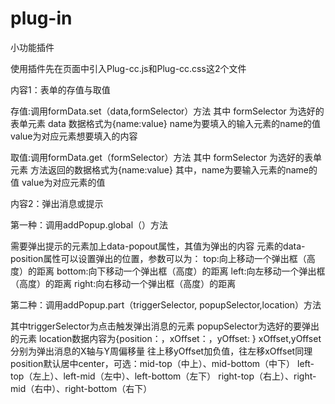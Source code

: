 # plug-in
小功能插件

使用插件先在页面中引入Plug-cc.js和Plug-cc.css这2个文件

内容1：表单的存值与取值

存值:调用formData.set（data,formSelector）方法
其中 formSelector 为选好的表单元素
data 数据格式为{name:value}
name为要填入的输入元素的name的值
value为对应元素想要填入的内容

取值:调用formData.get（formSelector）方法
其中 formSelector 为选好的表单元素
方法返回的数据格式为{name:value}
其中，name为要输入元素的name的值
value为对应元素的值

内容2：弹出消息或提示

第一种：调用addPopup.global（）方法

需要弹出提示的元素加上data-popout属性，其值为弹出的内容
元素的data-position属性可以设置弹出的位置，参数可以为：
top:向上移动一个弹出框（高度）的距离
bottom:向下移动一个弹出框（高度）的距离
left:向左移动一个弹出框（高度）的距离
right:向右移动一个弹出框（高度）的距离

第二种：调用addPopup.part（triggerSelector, popupSelector,location）方法

其中triggerSelector为点击触发弹出消息的元素
popupSelector为选好的要弹出的元素
location数据内容为{position：，xOffset：，yOffset:  }
xOffset,yOffset分别为弹出消息的X轴与Y周偏移量
往上移yOffset加负值，往左移xOffset同理
position默认居中center，可选：mid-top（中上）、mid-bottom（中下）
left-top（左上）、left-mid（左中）、left-bottom（左下）
right-top（右上）、right-mid（右中）、right-bottom（右下）